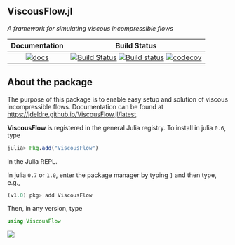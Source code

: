 ## ViscousFlow.jl

_A framework for simulating viscous incompressible flows_

| Documentation | Build Status |
|:---:|:---:|
| [![docs](https://img.shields.io/badge/docs-latest-blue.svg)](https://jdeldre.github.io/ViscousFlow.jl/latest) | [![Build Status](https://img.shields.io/travis/jdeldre/ViscousFlow.jl/master.svg?label=linux)](https://travis-ci.org/jdeldre/ViscousFlow.jl) [![Build status](https://img.shields.io/appveyor/ci/jdeldre/whirl-jl/master.svg?label=windows)](https://ci.appveyor.com/project/jdeldre/whirl-jl/branch/master) [![codecov](https://codecov.io/gh/jdeldre/ViscousFlow.jl/branch/master/graph/badge.svg)](https://codecov.io/gh/jdeldre/ViscousFlow.jl) |

## About the package

The purpose of this package is to enable easy setup and solution of viscous incompressible flows. Documentation can be found at https://jdeldre.github.io/ViscousFlow.jl/latest.

**ViscousFlow** is registered in the general Julia registry. To install in julia `0.6`, type
```julia
julia> Pkg.add("ViscousFlow")
```
in the Julia REPL.

In julia `0.7` or `1.0`, enter the package manager by typing `]` and then type,
e.g.,
```julia
(v1.0) pkg> add ViscousFlow
```

Then, in any version, type
```julia
using ViscousFlow
```

![](https://github.com/jdeldre/ViscousFlow.jl/raw/master/cylinderRe400.gif)
